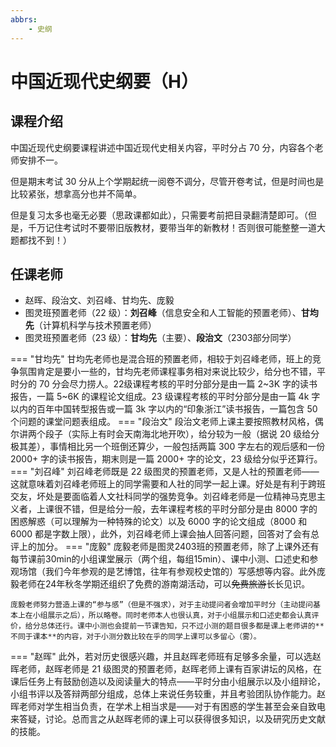 ```yaml
---
abbrs:
    - 史纲
---
```


# 中国近现代史纲要（H）

## 课程介绍

中国近现代史纲要课程讲述中国近现代史相关内容，平时分占 70 分，内容各个老师安排不一。

但是期末考试 30 分从上个学期起统一阅卷不调分，尽管开卷考试，但是时间也是比较紧张，想拿高分也并不简单。

但是复习太多也毫无必要（思政课都如此），只需要考前把目录翻清楚即可。（但是，千万记住考试时不要带旧版教材，要带当年的新教材！否则很可能整整一道大题都找不到！）

## 任课老师

- 赵晖、段治文、刘召峰、甘均先、庞毅
- 图灵班预置老师（22 级）：**刘召峰**（信息安全和人工智能的预置老师）、**甘均先**（计算机科学与技术预置老师）
- 图灵班预置老师（23 级）：**甘均先**（主要）、**段治文**（2303部分同学）


=== "甘均先"
    甘均先老师也是混合班的预置老师，相较于刘召峰老师，班上的竞争氛围肯定是要小一些的，甘均先老师课程事务相对来说比较少，给分也不错，平时分的 70 分会尽力捞人。22级课程考核的平时分部分是由一篇 2~3K 字的读书报告，一篇 5~6K 的课程论文组成。23 级课程考核的平时分部分是由一篇 4k 字以内的百年中国转型报告或一篇 3k 字以内的“印象浙江”读书报告，一篇包含 50 个问题的课堂问题表组成。
=== "段治文"
    段治文老师上课主要按照教材风格，偶尔讲两个段子（实际上有时会天南海北地开吹），给分较为一般（据说 20 级给分极其差），事情相比另一个班倒还算少，一般包括两篇 300 字左右的观后感和一份 2000+ 字的读书报告，期末则是一篇 2000+ 字的论文，23 级给分似乎还算行。
=== "刘召峰"
    刘召峰老师既是 22 级图灵的预置老师，又是人社的预置老师——这就意味着刘召峰老师班上的同学需要和人社的同学一起上课。好处是有利于跨班交友，坏处是要面临着人文社科同学的强势竞争。刘召峰老师是一位精神马克思主义者，上课很不错，但是给分一般，去年课程考核的平时分部分是由 8000 字的困惑解惑（可以理解为一种特殊的论文）以及 6000 字的论文组成（8000 和 6000 都是字数上限），此外，刘召峰老师上课会抽人回答问题，回答对了会有总评上的加分。
=== "庞毅"
    庞毅老师是图灵2403班的预置老师，除了上课外还有每节课前30min的小组课堂展示（两个组，每组15min）、课中小测、口述史和参观场馆（我们今年参观的是艺博馆，往年有参观校史馆的）写感想等内容。此外庞毅老师在24年秋冬学期还组织了免费的游南湖活动，可以<del>免费旅游</del>长长见识。

    庞毅老师努力营造上课的“参与感”（但是不强求），对于主动提问者会增加平时分（主动提问基本上在小组展示之后），所以略卷。同时老师本人也很认真，对于小组展示和口述史都会认真评价，给分总体还行。课中小测也会提前一节课告知，只不过小测的题目很多都是课上老师讲的**不同于课本**的内容，对于小测分数比较在乎的同学上课可以多留心（雾）。
=== "赵晖"
    此外，若对历史很感兴趣，并且赵晖老师班有足够多余量，可以选赵晖老师，赵晖老师是 21 级图灵的预置老师，赵晖老师上课有百家讲坛的风格，在课后任务上有鼓励创造以及阅读量大的特点——平时分由小组展示以及小组辩论，小组书评以及答辩两部分组成，总体上来说任务较重，并且考验团队协作能力。赵晖老师对学生相当负责，在学术上相当求是——对于有困惑的学生甚至会亲自致电来答疑，讨论。总而言之从赵晖老师的课上可以获得很多知识，以及研究历史文献的技能。
